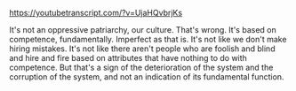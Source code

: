 https://youtubetranscript.com/?v=UjaHQvbrjKs

 It's not an oppressive patriarchy, our culture. That's wrong. It's based on competence, fundamentally. Imperfect as that is. It's not like we don't make hiring mistakes. It's not like there aren't people who are foolish and blind and hire and fire based on attributes that have nothing to do with competence. But that's a sign of the deterioration of the system and the corruption of the system, and not an indication of its fundamental function.